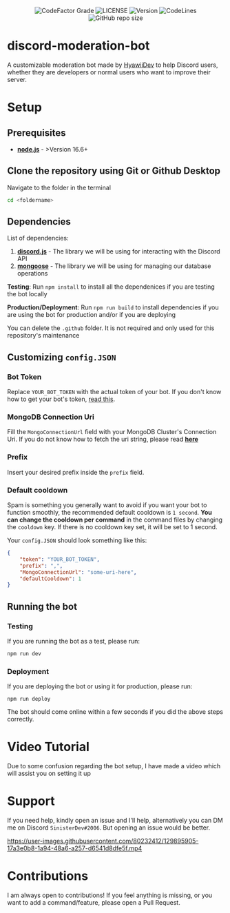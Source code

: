 <div align="center">
  <p>
    <img alt="CodeFactor Grade" src="https://img.shields.io/codefactor/grade/github/SinisterDeveloper/discord-moderation-bot/stable">
    <img alt="LICENSE" src="https://img.shields.io/github/license/SinisterDeveloper/discord-moderation-bot">
    <img alt="Version" src="https://img.shields.io/github/package-json/v/SinisterDeveloper/discord-moderation-bot">
    <img alt="CodeLines" src="https://img.shields.io/tokei/lines/github/SinisterDeveloper/discord-moderation-bot">
    <img alt="GitHub repo size" src="https://img.shields.io/github/repo-size/SinisterDeveloper/discord-moderation-bot">
  </p>
</div>


# discord-moderation-bot

A customizable moderation bot made by [HyawiiDev](https://discord.com/users/778140362790404158) to help Discord users, whether they are developers or normal users who want to improve their server.


# Setup

## Prerequisites

* **[node.js](https://nodejs.org/en/)** - >Version 16.6+

## Clone the repository using Git or Github Desktop

Navigate to the folder in the terminal

```bash
cd <foldername>
```

## Dependencies

List of dependencies:
1. **[discord.js](https://www.npmjs.com/package/discord.js)** - The library we will be using  for interacting with the Discord API
2. **[mongoose](https://www.npmjs.com/package/mongoose)** - The library we will be using for managing our database operations

**Testing**: Run `npm install` to install all the dependenices if you are testing the bot locally 

**Production/Deployment**: Run `npm run build` to install dependencies if you are using the bot for production and/or if you are deploying

You can delete the `.github` folder. It is not required and only used for this repository's maintenance 

## Customizing `config.JSON`

### Bot Token

Replace `YOUR_BOT_TOKEN` with the actual token of your bot. If you don't know how to get your bot's token, [read this](https://www.writebots.com/discord-bot-token/).

### MongoDB Connection Uri

Fill the `MongoConnectionUrl` field with your MongoDB Cluster's Connection Uri. If you do not know how to fetch the uri string, please read **[here](https://docs.mongodb.com/guides/cloud/connectionstring/)**

### Prefix

Insert your desired prefix inside the `prefix` field.

### Default cooldown

Spam is something you generally want to avoid if you want your bot to function smoothly, the recommended default cooldown is `1 second`. **You can change the cooldown per command** in the command files by changing the `cooldown` key. If there is no cooldown key set, it will be set to 1 second.

Your `config.JSON` should look something like this:

```json
{
    "token": "YOUR_BOT_TOKEN", 
    "prefix": ",",
    "MongoConnectionUrl": "some-uri-here",
    "defaultCooldown": 1
}
```
## Running the bot

### Testing

If you are running the bot as a test, please run:

```bash
npm run dev
```

### Deployment

If you are deploying the bot or using it for production, please run:

```
npm run deploy
```

The bot should come online within a few seconds if you did the above steps correctly.

# Video Tutorial

Due to some confusion regarding the bot setup, I have made a video which will assist you on setting it up

# Support

If you need help, kindly open an issue and I'll help, alternatively you can DM me on Discord `SinisterDev#2006`. But opening an issue would be better.



https://user-images.githubusercontent.com/80232412/129895905-17a3e0b8-1a94-48a6-a257-d6541d8dfe5f.mp4



# Contributions

I am always open to contributions! If you feel anything is missing, or you want to add a command/feature, please open a Pull Request.
